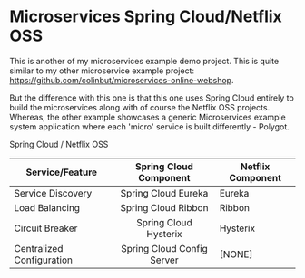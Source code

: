 # Microservices Spring Cloud/Netflix OSS

This is another of my microservices example demo project. This is quite similar to my other microservice example project: https://github.com/colinbut/microservices-online-webshop. 

But the difference with this one is that this one uses Spring Cloud entirely to build the microservices along with of course the Netflix OSS projects. Whereas, the other example showcases a generic Microservices example system application where each 'micro' service is built differently - Polygot.

Spring Cloud / Netflix OSS 

| Service/Feature             | Spring Cloud Component         | Netflix Component |
| --------------------------- | :----------------------------: | ----------------- |
| Service Discovery           | Spring Cloud Eureka            | Eureka            |
| Load Balancing              | Spring Cloud Ribbon            | Ribbon            |
| Circuit Breaker             | Spring Cloud Hysterix          | Hysterix          |
| Centralized Configuration   | Spring Cloud Config Server     | [NONE]            |


 
